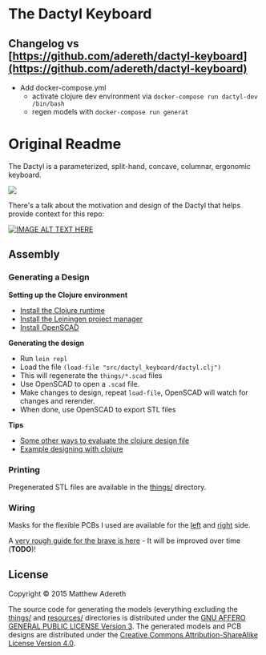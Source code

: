 # The Dactyl Keyboard

## Changelog vs [https://github.com/adereth/dactyl-keyboard](https://github.com/adereth/dactyl-keyboard)

* Add docker-compose.yml
  * activate clojure dev environment via `docker-compose run dactyl-dev /bin/bash`
  * regen models with `docker-compose run generat`

# Original Readme

The Dactyl is a parameterized, split-hand, concave, columnar, ergonomic keyboard.

<img src="https://raw.githubusercontent.com/adereth/dactyl-cave/master/resources/glamourshot.png"/>

There's a talk about the motivation and design of the Dactyl that helps provide context for this repo:

[![IMAGE ALT TEXT HERE](https://img.youtube.com/vi/uk3A41U0iO4/0.jpg)](https://www.youtube.com/watch?v=uk3A41U0iO4)

## Assembly

### Generating a Design

**Setting up the Clojure environment**
* [Install the Clojure runtime](https://clojure.org)
* [Install the Leiningen project manager](http://leiningen.org/)
* [Install OpenSCAD](http://www.openscad.org/)

**Generating the design**
* Run `lein repl`
* Load the file `(load-file "src/dactyl_keyboard/dactyl.clj")`
* This will regenerate the `things/*.scad` files
* Use OpenSCAD to open a `.scad` file.
* Make changes to design, repeat `load-file`, OpenSCAD will watch for changes and rerender.
* When done, use OpenSCAD to export STL files

**Tips**
* [Some other ways to evaluate the clojure design file](http://stackoverflow.com/a/28213489)
* [Example designing with clojure](http://adereth.github.io/blog/2014/04/09/3d-printing-with-clojure/)


### Printing
Pregenerated STL files are available in the [things/](things/) directory.

### Wiring
Masks for the flexible PCBs I used are available for the [left](resources/pcb-left.svg) and [right](resources/pcb-right.svg) side.

A [very rough guide for the brave is here](guide/README.org#wiring) - It will be improved over time (**TODO**)!

## License

Copyright © 2015 Matthew Adereth

The source code for generating the models (everything excluding the [things/](things/) and [resources/](resources/) directories is distributed under the [GNU AFFERO GENERAL PUBLIC LICENSE Version 3](LICENSE).  The generated models and PCB designs are distributed under the [Creative Commons Attribution-ShareAlike License Version 4.0](LICENSE-models).

